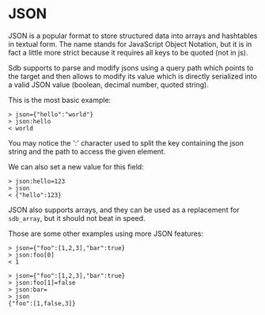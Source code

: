 JSON
====

JSON is a popular format to store structured data into arrays and hashtables in textual form. The name stands for JavaScript Object Notation, but it is in fact a little more strict because it requires all keys to be quoted (not in js).

Sdb supports to parse and modify jsons using a query path which points to the target and then allows to modify its value which is directly serialized into a valid JSON value (boolean, decimal number, quoted string).

This is the most basic example:

    > json={"hello":"world"}
    > json:hello
    < world

You may notice the ':' character used to split the key containing the json string and the path to access the given element.

We can also set a new value for this field:

    > json:hello=123
    > json
    < {"hello":123}

JSON also supports arrays, and they can be used as a replacement for `sdb_array`, but it should not beat in speed.

Those are some other examples using more JSON features:

    > json={"foo":[1,2,3],"bar":true}
    > json:foo[0]
    < 1

    > json={"foo":[1,2,3],"bar":true}
    > json:foo[1]=false
    > json:bar=
    > json
    {"foo":[1,false,3]}
